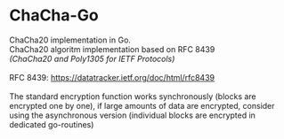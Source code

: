 # ChaCha-Go
ChaCha20 implementation in Go.<br>
ChaCha20 algoritm implementation based on RFC 8439<br>
<i>(ChaCha20 and Poly1305 for IETF Protocols)</i><br><br>
RFC 8439: https://datatracker.ietf.org/doc/html/rfc8439
<br><br>
The standard encryption function works synchronously (blocks are encrypted one by one), if large amounts of data are encrypted, consider using the asynchronous version (individual blocks are encrypted in dedicated go-routines)